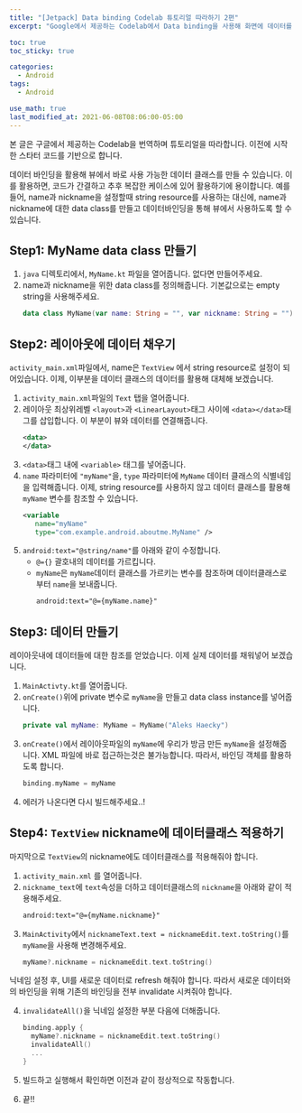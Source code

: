 ```yaml
---
title: "[Jetpack] Data binding Codelab 튜토리얼 따라하기 2편"
excerpt: "Google에서 제공하는 Codelab에서 Data binding을 사용해 화면에 데이터를 띄워보자..!!"

toc: true
toc_sticky: true

categories:
  - Android
tags:
  - Android

use_math: true
last_modified_at: 2021-06-08T08:06:00-05:00
---
```


본 글은 구글에서 제공하는 Codelab을 번역하며 튜토리얼을 따라합니다. 이전에 시작한 스타터 코드를 기반으로 합니다.
    
데이터 바인딩을 활용해 뷰에서 바로 사용 가능한 데이터 클래스를 만들 수 있습니다. 이를 활용하면, 코드가 간결하고 추후 복잡한 케이스에 있어 활용하기에 용이합니다. 예를들어, name과 nickname을 설정할때 string resource를 사용하는 대신에, name과 nickname에 대한 data class를 만들고 데이터바인딩을 통해 뷰에서 사용하도록 할 수 있습니다.

## Step1: MyName data class 만들기
1. `java` 디렉토리에서, `MyName.kt` 파일을 열어줍니다. 없다면 만들어주세요.
2. name과 nickname을 위한 data class를 정의해줍니다. 기본값으로는 empty string을 사용해주세요.
    ```kotlin
    data class MyName(var name: String = "", var nickname: String = "")
    ```
## Step2: 레이아웃에 데이터 채우기
`activity_main.xml`파일에서, name은 `TextView` 에서 string resource로 설정이 되어있습니다. 이제, 이부분을 데이터 클래스의 데이터를 활용해 대체해 보겠습니다.
1. `activity_main.xml`파일의 `Text` 탭을 열어줍니다.
2. 레이아웃 최상위레벨 `<layout>`과 `<LinearLayout>`태그 사이에 `<data></data>`태그를 삽입합니다. 이 부분이 뷰와 데이터를 연결해줍니다. 
    ```xml
    <data>
    </data>
    ```
3. `<data>`태그 내에 `<variable>` 태그를 넣어줍니다. 
4. `name` 파라미터에 `"myName"`을, `type` 파라미터에 `MyName` 데이터 클래스의 식별네임을 입력해줍니다. 이제, string resource를 사용하지 않고 데이터 클래스를 활용해 `myName` 변수를 참조할 수 있습니다.
    ```xml
    <variable
       name="myName"
       type="com.example.android.aboutme.MyName" />
    ```
5. `android:text="@string/name"`를 아래와 같이 수정합니다.
    - `@={}` 괄호내의 데이터를 가르킵니다.
    - `myName`은 `myName`데이터 클래스를 가르키는 변수를 참조하며 데이터클래스로부터 `name`을 보내줍니다. 
      ```xml
      android:text="@={myName.name}"
      ```
## Step3: 데이터 만들기
레이아웃내에 데이터들에 대한 참조를 얻었습니다. 이제 실제 데이터를 채워넣어 보겠습니다.
1. `MainActivty.kt`를 열어줍니다.
2. `onCreate()`위에 private 변수로 `myName`을 만들고 data class instance를 넣어줍니다. 
    ```kotlin
    private val myName: MyName = MyName("Aleks Haecky")
    ```
3. `onCreate()`에서 레이아웃파일의 `myName`에 우리가 방금 만든 `myName`을 설정해줍니다. XML 파일에 바로 접근하는것은 불가능합니다. 따라서, 바인딩 객체를 활용하도록 합니다. 
      ```kotlin
      binding.myName = myName
      ```
4. 에러가 나온다면 다시 빌드해주세요..!

## Step4: `TextView` nickname에 데이터클래스 적용하기
마지막으로 `TextView`의 nickname에도 데이터클래스를 적용해줘야 합니다. 
1. `activity_main.xml` 를 열어줍니다.
2. `nickname_text`에 `text`속성을 더하고 데이터클래스의 `nickname`을 아래와 같이 적용해주세요.
    ```xml
    android:text="@={myName.nickname}"
    ```
3. `MainActivity`에서 `nicknameText.text = nicknameEdit.text.toString()`를 `myName`을 사용해 변경해주세요.
    ```kotlin
    myName?.nickname = nicknameEdit.text.toString()
    ```
닉네임 설정 후, UI를 새로운 데이터로 refresh 해줘야 합니다. 따라서 새로운 데이터와의 바인딩을 위해 기존의 바인딩을 전부 invalidate 시켜줘야 합니다.

4. `invalidateAll()`을 닉네임 설정한 부분 다음에 더해줍니다. 
    ```kotlin
    binding.apply {
      myName?.nickname = nicknameEdit.text.toString()
      invalidateAll()
      ...
    }
    ```

5. 빌드하고 실행해서 확인하면 이전과 같이 정상적으로 작동합니다.
6. 끝!!